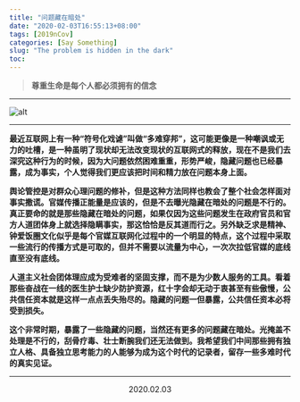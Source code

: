 ```yaml
---
title: "问题藏在暗处"
date: "2020-02-03T16:55:13+08:00"
tags: [2019nCov]
categories: [Say Something]
slug: "The problem is hidden in the dark"
toc: 
---
```


> **尊重生命是每个人都必须拥有的信念**

<!--more-->

---

![alt](https://dawnblog-1300625500.cos.ap-guangzhou.myqcloud.com/images/20200203172032.jpg "Google" )

---

**最近互联网上有一种“符号化戏谑”叫做“多难穿邦”，这可能更像是一种嘲讽或无力的吐槽，是一种虽明了现状却无法改变现状的互联网式的释放，现在不是我们去深究这种行为的时候，因为大问题依然困难重重，形势严峻，隐藏问题也已经暴露，成为事实，个人觉得我们更应该把时间和精力放在问题本身上面。**

**舆论管控是对群众心理问题的修补，但是这种方法同样也教会了整个社会怎样面对事实撒谎。官媒传播正能量是应该的，但是不去曝光隐藏在暗处的问题是不行的。真正要命的就是那些隐藏在暗处的问题，如果仅因为这些问题发生在政府官员和官方人道团体身上就选择隐瞒事实，那这恰恰是反其道而行之。另外缺乏求是精神、钟爱饭圈文化似乎是每个官媒互联网化过程中的一个明显的特点，这个过程中采取一些流行的传播方式是可取的，但并不需要以流量为中心，一次次拉低官媒的底线直至没有底线。**

**人道主义社会团体理应成为受难者的坚固支撑，而不是为少数人服务的工具。看着那些奋战在一线的医生护士缺少防护资源，红十字会却无动于衷甚至有些傲慢，公共信任资本就是这样一点点丢失殆尽的。隐藏的问题一但暴露，公共信任资本必将受到损失。**

**这个非常时期，暴露了一些隐藏的问题，当然还有更多的问题藏在暗处。光掩盖不处理是不行的，刮骨疗毒、壮士断腕我们还无法做到。我希望我们中间那些拥有独立人格、具备独立思考能力的人能够为成为这个时代的记录者，留存一些多难时代的真实见证。**

---

<center>2020.02.03<center>